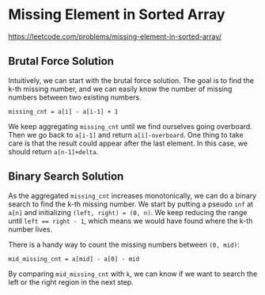 # Missing Element in Sorted Array

https://leetcode.com/problems/missing-element-in-sorted-array/

## Brutal Force Solution

Intuitively, we can start with the brutal force solution. The goal is to find the k-th missing number, and we can easily
know the number of missing numbers between two existing numbers.

```
missing_cnt = a[i] - a[i-1] + 1
```

We keep aggregating `missing_cnt` until we find ourselves going overboard. Then we go back to `a[i-1]` and return
`a[i]-overboard`. One thing to take care is that the result could appear after the last element. In this case, we should
return `a[n-1]+delta`.

## Binary Search Solution

As the aggregated `missing_cnt` increases monotonically, we can do a binary search to find the k-th missing number. We
start by putting a pseudo `inf` at `a[n]` and initializing `(left, right) = (0, n)`. We keep reducing the range until
`left == right - 1`, which means we would have found where the k-th number lives.

There is a handy way to count the missing numbers between `(0, mid)`:

```
mid_missing_cnt = a[mid] - a[0] - mid
``` 

By comparing `mid_missing_cnt` with `k`, we can know if we want to search the left or the right region in the next step.

